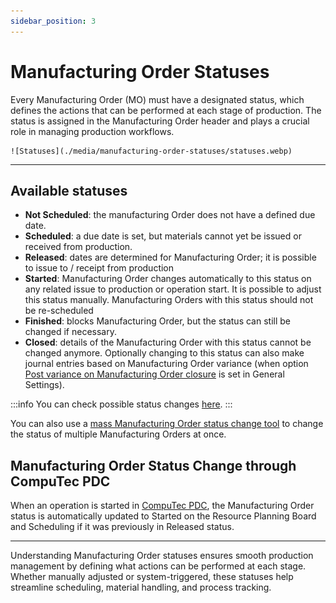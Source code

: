 ```yaml
---
sidebar_position: 3
---
```


# Manufacturing Order Statuses

Every Manufacturing Order (MO) must have a designated status, which defines the actions that can be performed at each stage of production. The status is assigned in the Manufacturing Order header and plays a crucial role in managing production workflows.

    ![Statuses](./media/manufacturing-order-statuses/statuses.webp)

---

## Available statuses

- **Not Scheduled**: the manufacturing Order does not have a defined due date.
- **Scheduled**: a due date is set, but materials cannot yet be issued or received from production.
- **Released**: dates are determined for Manufacturing Order; it is possible to issue to / receipt from production
- **Started**: Manufacturing Order changes automatically to this status on any related issue to production or operation start. It is possible to adjust this status manually. Manufacturing Orders with this status should not be re-scheduled
- **Finished**: blocks Manufacturing Order, but the status can still be changed if necessary.
- **Closed**: details of the Manufacturing Order with this status cannot be changed anymore. Optionally changing to this status can also make journal entries based on Manufacturing Order variance (when option [Post variance on Manufacturing Order closure](../../system-initialization/general-settings/costing-tab.md) is set in General Settings).

:::info
You can check possible status changes [here](mass-status-change.md).
:::

You can also use a [mass Manufacturing Order status change tool](mass-status-change.md) to change the status of multiple Manufacturing Orders at once.

## Manufacturing Order Status Change through CompuTec PDC

When an operation is started in [CompuTec PDC](/docs/pdc/), the Manufacturing Order status is automatically updated to Started on the Resource Planning Board and Scheduling if it was previously in Released status.

---
Understanding Manufacturing Order statuses ensures smooth production management by defining what actions can be performed at each stage. Whether manually adjusted or system-triggered, these statuses help streamline scheduling, material handling, and process tracking.
